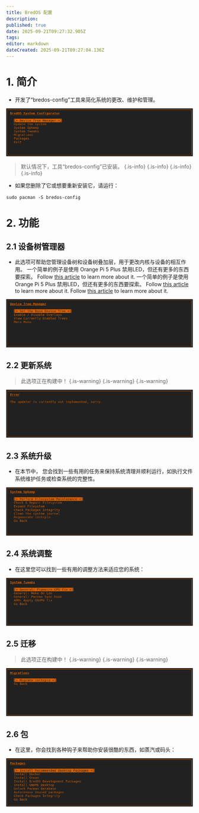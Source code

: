 ```yaml
---
title: BredOS 配置
description:
published: true
date: 2025-09-21T09:27:32.905Z
tags:
editor: markdown
dateCreated: 2025-09-21T09:27:04.136Z
---
```


# 1. 简介

- 开发了“bredos-config”工具来简化系统的更改、维护和管理。

![main.png](/bredos-config/main.png)

> 默认情况下，工具“bredos-config”已安装。
> {.is-info}
> {.is-info}
> {.is-info}
> {.is-info}

- 如果您删除了它或想要重新安装它，请运行：

```
sudo pacman -S bredos-config
```

# 2. 功能

## 2.1 设备树管理器

- 此选项可帮助您管理设备树和设备树叠加层，用于更改内核与设备的相互作用。 一个简单的例子是使用 Orange Pi 5 Plus 禁用LED，但还有更多的东西要探索。 Follow [this article](/how-to/how-to-enable-dtbos) to learn more about it. 一个简单的例子是使用 Orange Pi 5 Plus 禁用LED，但还有更多的东西要探索。 Follow [this article](/how-to/how-to-enable-dtbos) to learn more about it. Follow [this article](/how-to/how-to-enable-dtbos) to learn more about it.

![dtb-manager.png](/bredos-config/dtb-manager.png)

## 2.2 更新系统

> 此选项正在构建中！
> {.is-warning}
> {.is-warning}
> {.is-warning}

![update.png](/bredos-config/update.png)

## 2.3 系统升级

- 在本节中， 您会找到一些有用的任务来保持系统清理并顺利运行，如执行文件系统维护任务或检查系统的完整性。

![upkeep.png](/bredos-config/upkeep.png)

## 2.4 系统调整

- 在这里您可以找到一些有用的调整方法来适应您的系统：

![tweaks.png](/bredos-config/tweaks.png)

## 2.5 迁移

> 此选项正在构建中！
> {.is-warning}
> {.is-warning}
> {.is-warning}

![migrations.png](/bredos-config/migrations.png)

## 2.6 包

- 在这里，你会找到各种钩子来帮助你安装很酷的东西，如蒸汽或码头：

![packages.png](/bredos-config/packages.png)